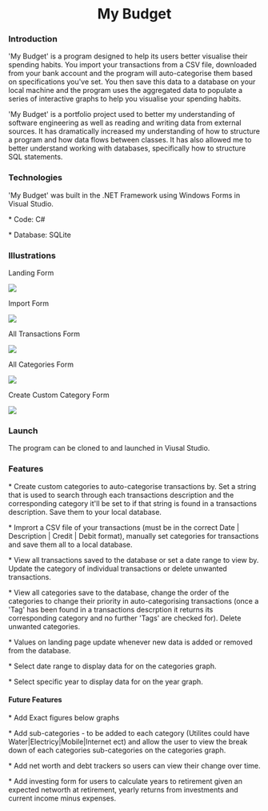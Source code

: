 <h1 align="center">My Budget</h1>

<div align="left">
  <h3> Introduction </h3>
    <p>
      'My Budget' is a program designed to help its users better visualise their spending habits. 
      You import your transactions from a CSV file, downloaded from your bank account and the program will 
      auto-categorise them based on specifications you've set.
      You then save this data to a database on your local machine and the program uses the aggregated data to populate a series of interactive graphs
      to help you visualise your spending habits.
    </p>
    <p>
      'My Budget' is a portfolio project used to better my understanding of software engineering as well as reading and writing data from external sources.
      It has dramatically increased my understanding of how to structure a program and how data flows between classes. It has also allowed me to better
      understand working with databases, specifically how to structure SQL statements.     
    </p>
<div>

<div align="left">
  <h3> Technologies </h3>
  <P>'My Budget' was built in the .NET Framework using Windows Forms in Visual Studio.</p>
  <P> * Code: C#</p>
  <P> * Database: SQLite</p>
</div>

<div>
  <h3> Illustrations </h3>
    <p>Landing Form</p>
    <img src="https://user-images.githubusercontent.com/17680671/189035115-733eae28-5dcb-4d4d-ad35-284b544589e7.png">
    <p>Import Form</p>
    <img src="https://user-images.githubusercontent.com/17680671/189026348-91dcab6b-00e2-4590-afa0-42b6431183bd.png">
    <p>All Transactions Form</p>
    <img src="https://user-images.githubusercontent.com/17680671/189026383-6b7f7286-cad7-4f0e-b147-27c309227752.png">
    <p>All Categories Form</p>
    <img src="https://user-images.githubusercontent.com/17680671/189026364-9da972ca-48ae-4e31-bfe6-488c600bee40.png">
    <p>Create Custom Category Form</p>
    <img src="https://user-images.githubusercontent.com/17680671/189023273-0f9663b3-d6c8-45b7-a71e-61b89afdddf1.jpg">
</div>

<div>
  <h3> Launch </h3>
    <p>
      The program can be cloned to and launched in Viusal Studio.
    </p>
</div>
  
<div>
  <h3> Features </h3>
    <p> * Create custom categories to auto-categorise transactions by. Set a string that is used to search through each transactions description
    and the corresponding category it'll be set to if that string is found in a transactions description. Save them to your local database. </p>
    <p> * Imprort a CSV file of your transactions (must be in the correct Date | Description | Credit | Debit format), manually set categories for
    transactions and save them all to a local database.</p>            
    <p> * View all transactions saved to the database or set a date range to view by. Update the category of individual transactions or delete unwanted
    transactions. </p>
    <p> * View all categories save to the database, change the order of the categories to change their priority in auto-categorising transactions (once a
    'Tag' has been found in a transactions descrption it returns its corresponding category and no further 'Tags' are checked for). Delete unwanted
    categories. </p>
    <p> * Values on landing page update whenever new data is added or removed from the database. </p>
    <p> * Select date range to display data for on the categories graph. </p>
    <p> * Select specific year to display data for on the year graph. </p>
</div>      
<div>
  <h4> Future Features </h4>
  <p> * Add Exact figures below graphs </p>
  <p> * Add sub-categories - to be added to each category (Utilites could have Water|Electricy|Mobile|Internet ect) and allow the user to view the break
  down of each categories sub-categories on the categories graph. </p>
  <p> * Add net worth and debt trackers so users can view their change over time. </p>            
  <p> * Add investing form for users to calculate years to retirement given an expected networth at retirement, yearly returns from investments and
  current income minus expenses. </p>
</div>
